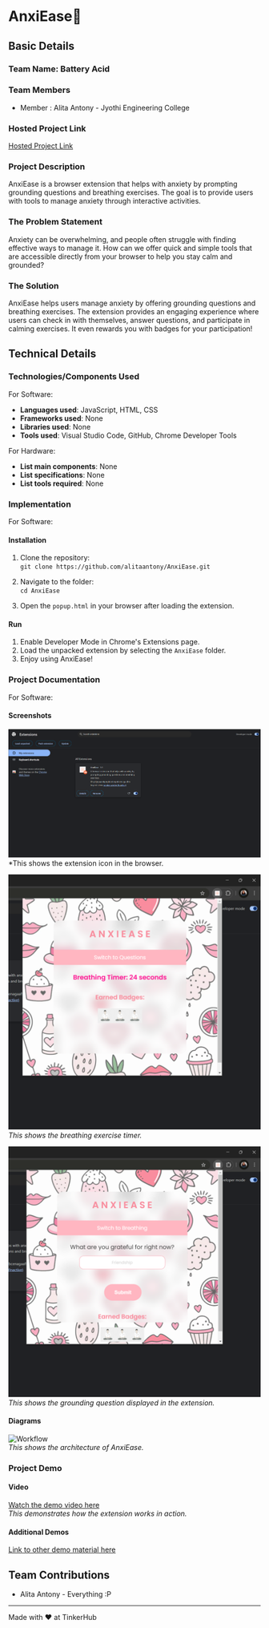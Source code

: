 # AnxiEase🎯

## Basic Details
### Team Name: Battery Acid

### Team Members
- Member : Alita Antony - Jyothi Engineering College

### Hosted Project Link
[Hosted Project Link](https://github.com/alitaantony/AnxiEase/archive/refs/heads/main.zip)

### Project Description
AnxiEase is a browser extension that helps with anxiety by prompting grounding questions and breathing exercises. The goal is to provide users with tools to manage anxiety through interactive activities.

### The Problem Statement
Anxiety can be overwhelming, and people often struggle with finding effective ways to manage it. How can we offer quick and simple tools that are accessible directly from your browser to help you stay calm and grounded?

### The Solution
AnxiEase helps users manage anxiety by offering grounding questions and breathing exercises. The extension provides an engaging experience where users can check in with themselves, answer questions, and participate in calming exercises. It even rewards you with badges for your participation!

## Technical Details
### Technologies/Components Used
For Software:
- **Languages used**: JavaScript, HTML, CSS
- **Frameworks used**: None
- **Libraries used**: None
- **Tools used**: Visual Studio Code, GitHub, Chrome Developer Tools

For Hardware:
- **List main components**: None
- **List specifications**: None
- **List tools required**: None

### Implementation
For Software:

#### Installation
1. Clone the repository:  
   `git clone https://github.com/alitaantony/AnxiEase.git`
   
2. Navigate to the folder:  
   `cd AnxiEase`
   
3. Open the `popup.html` in your browser after loading the extension.

#### Run
1. Enable Developer Mode in Chrome's Extensions page.
2. Load the unpacked extension by selecting the `AnxiEase` folder.
3. Enjoy using AnxiEase!

### Project Documentation
For Software:

#### Screenshots

![Screenshot1](https://github.com/alitaantony/AnxiEase/raw/main/chromeexten.png)  
*This shows the extension icon in the browser.

![Screenshot2](https://github.com/alitaantony/AnxiEase/raw/main/breatheq.png)  
*This shows the breathing exercise timer.*

![Screenshot3](https://github.com/alitaantony/AnxiEase/raw/main/groundq.png)  
*This shows the grounding question displayed in the extension.*

#### Diagrams
![Workflow](https://example.com/your-workflow-diagram.png)  
*This shows the architecture of AnxiEase.*

### Project Demo
#### Video
[Watch the demo video here](https://example.com/demo-video)  
*This demonstrates how the extension works in action.*

#### Additional Demos
[Link to other demo material here](https://example.com/other-demos)

## Team Contributions
- Alita Antony - Everything :P

---
Made with ❤️ at TinkerHub
